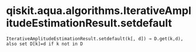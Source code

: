 # qiskit.aqua.algorithms.IterativeAmplitudeEstimationResult.setdefault

`IterativeAmplitudeEstimationResult.setdefault(k[, d]) → D.get(k,d), also set D[k]=d if k not in D`
